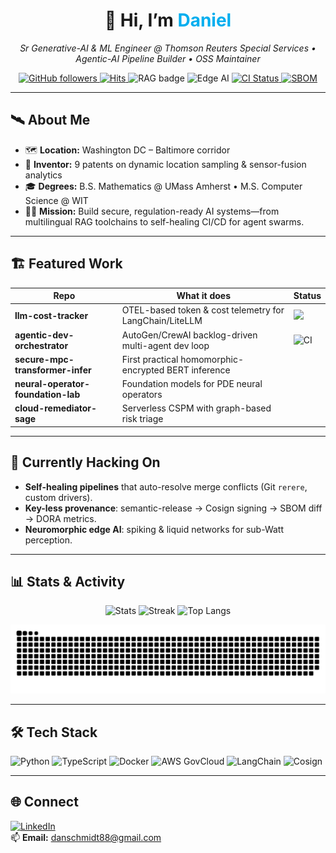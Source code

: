 <!-- profile README for github.com/danieleschmidt -->
<h1 align="center">👋 Hi, I’m <span style="color:#00AEEF">Daniel</span></h1>
<p align="center"><em>Sr Generative-AI &amp; ML Engineer @ Thomson Reuters Special Services • Agentic-AI Pipeline Builder • OSS Maintainer</em></p>

<p align="center">
  <!-- social -->
  <a href="https://github.com/danieleschmidt">
    <img src="https://img.shields.io/github/followers/danieleschmidt?style=social" alt="GitHub followers" />
  </a>
  <a href="https://hits.seeyoufarm.com">
    <img src="https://hits.seeyoufarm.com/api/count/incr/badge.svg?url=https://github.com/danieleschmidt&title=Profile Views&icon=github" alt="Hits" />
  </a>
  <!-- skills & domains -->
  <img src="https://img.shields.io/badge/LLMOps-RAG-blueviolet?logo=apache-spark" alt="RAG badge" />
  <img src="https://img.shields.io/badge/Edge AI-Transformers-9cf?logo=nodered" alt="Edge AI" />
  <!-- CI / SBOM -->
  <a href="https://github.com/danieleschmidt/auto-pipeline/actions/workflows/ci.yml">
    <img src="https://img.shields.io/github/actions/workflow/status/danieleschmidt/auto-pipeline/ci.yml?branch=main&label=auto-pipeline CI" alt="CI Status" />
  </a>
  <a href="https://github.com/danieleschmidt/auto-pipeline/blob/main/docs/sbom/latest.json">
    <img src="https://img.shields.io/badge/SBOM-CycloneDX-0078d6?logo=dependabot" alt="SBOM" />
  </a>
</p>

---

## 🛰️ About Me
* 🗺️ **Location:** Washington DC – Baltimore corridor  
* 🔬 **Inventor:** 9 patents on dynamic location sampling & sensor-fusion analytics  
* 🎓 **Degrees:** B.S. Mathematics @ UMass Amherst • M.S. Computer Science @ WIT  
* 🧑‍💻 **Mission:** Build secure, regulation-ready AI systems—from multilingual RAG toolchains to self-healing CI/CD for agent swarms.

---

## 🏗️ Featured Work
| Repo | What it does | Status |
|------|--------------|--------|
| **llm-cost-tracker** | OTEL-based token & cost telemetry for LangChain/LiteLLM | <img src="https://img.shields.io/github/stars/danieleschmidt/llm-cost-tracker?style=social"/> |
| **agentic-dev-orchestrator** | AutoGen/CrewAI backlog-driven multi-agent dev loop | ![CI](https://img.shields.io/github/actions/workflow/status/danieleschmidt/agentic-dev-orchestrator/ci.yml?label=build) |
| **secure-mpc-transformer-infer** | First practical homomorphic-encrypted BERT inference |   |
| **neural-operator-foundation-lab** | Foundation models for PDE neural operators |   |
| **cloud-remediator-sage** | Serverless CSPM with graph-based risk triage |   |

---

## 🔭 Currently Hacking On
- **Self-healing pipelines** that auto-resolve merge conflicts (Git `rerere`, custom drivers).  
- **Key-less provenance**: semantic-release → Cosign signing → SBOM diff → DORA metrics.  
- **Neuromorphic edge AI**: spiking & liquid networks for sub-Watt perception.

---

## 📊 Stats & Activity
<p align="center">
  <img src="https://github-readme-stats.vercel.app/api?username=danieleschmidt&theme=tokyonight&show_icons=true&hide_rank=true" alt="Stats" width="46%"/>
  <img src="https://streak-stats.demolab.com?user=danieleschmidt&theme=tokyonight" alt="Streak" width="46%"/>
  <img src="https://github-readme-stats.vercel.app/api/top-langs/?username=danieleschmidt&layout=compact&theme=tokyonight" alt="Top Langs" width="46%"/>
</p>

![snake gif](https://raw.githubusercontent.com/Platane/snk/output/github-contribution-grid-snake-dark.svg)

---

## 🛠 Tech Stack
![Python](https://img.shields.io/badge/Python-3776AB?logo=python&logoColor=white)
![TypeScript](https://img.shields.io/badge/TypeScript-007ACC?logo=typescript&logoColor=white)
![Docker](https://img.shields.io/badge/Docker-2496ED?logo=docker&logoColor=white)
![AWS GovCloud](https://img.shields.io/badge/AWS%20GovCloud-232F3E?logo=amazon-aws&logoColor=white)
![LangChain](https://img.shields.io/badge/LangChain-%233DD?logo=chainlink&logoColor=white)
![Cosign](https://img.shields.io/badge/Cosign-Supply%20Chain-green)

---

## 🌐 Connect
[![LinkedIn](https://img.shields.io/badge/LinkedIn-%230A66C2?logo=LinkedIn&logoColor=white)](https://www.linkedin.com/in/daniel-schmidt-574482b8)  
📫 **Email:** danschmidt88@gmail.com
